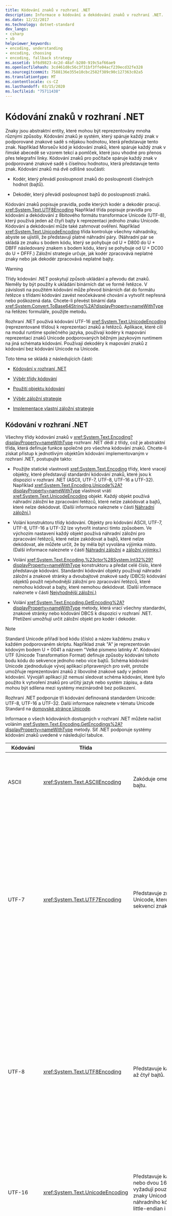 ```yaml
---
title: Kódování znaků v rozhraní .NET
description: Informace o kódování a dekódování znaků v rozhraní .NET.
ms.date: 12/22/2017
ms.technology: dotnet-standard
dev_langs:
- csharp
- vb
helpviewer_keywords:
- encoding, understanding
- encoding, choosing
- encoding, fallback strategy
ms.assetid: bf6d9823-4c2d-48af-b280-919c5af66ae9
ms.openlocfilehash: 3cd461d8c56c3f31bf3ffe04acf239ecd32fe328
ms.sourcegitcommit: 7588136e355e10cbc2582f389c90c127363c02a5
ms.translationtype: MT
ms.contentlocale: cs-CZ
ms.lasthandoff: 03/15/2020
ms.locfileid: "75711438"
---
```

# <a name="character-encoding-in-net"></a>Kódování znaků v rozhraní .NET

Znaky jsou abstraktní entity, které mohou být reprezentovány mnoha různými způsoby. Kódování znaků je systém, který spáruje každý znak v podporované znakové sadě s nějakou hodnotou, která představuje tento znak. Například Morseův kód je kódování znaků, které spáruje každý znak v římské abecedě se vzorem tekcí a pomlček, které jsou vhodné pro přenos přes telegrafní linky. Kódování znaků pro počítače spáruje každý znak v podporované znakové sadě s číselnou hodnotou, která představuje tento znak. Kódování znaků má dvě odlišné součásti:

- Kodér, který převádí posloupnost znaků do posloupnosti číselných hodnot (bajtů).

- Dekodér, který převádí posloupnost bajtů do posloupnosti znaků.

Kódování znaků popisuje pravidla, podle kterých kodér a dekodér pracují. <xref:System.Text.UTF8Encoding> Například třída popisuje pravidla pro kódování a dekódování z 8bitového formátu transformace Unicode (UTF-8), který používá jeden až čtyři bajty k reprezentaci jednoho znaku Unicode. Kódování a dekódování může také zahrnovat ověření. Například <xref:System.Text.UnicodeEncoding> třída kontroluje všechny náhradníky, abyste se ujistili, že představují platné náhradní páry. (Náhradní pár se skládá ze znaku s bodem kódu, který se pohybuje od U + D800 do U + DBFF následovaný znakem s bodem kódu, který se pohybuje od U + DC00 do U + DFFF.)  Záložní strategie určuje, jak kodér zpracovává neplatné znaky nebo jak dekodér zpracovává neplatné bajty.

> [!WARNING]
> Třídy kódování .NET poskytují způsob ukládání a převodu dat znaků. Neměly by být použity k ukládání binárních dat ve formě řetězce. V závislosti na použitém kódování může převod binárních dat do formátu řetězce s třídami kódování zavést neočekávané chování a vytvořit nepřesná nebo poškozená data. Chcete-li převést binární data <xref:System.Convert.ToBase64String%2A?displayProperty=nameWithType> na řetězec formuláře, použijte metodu.

Rozhraní .NET používá kódování UTF-16 <xref:System.Text.UnicodeEncoding> (reprezentované třídou) k reprezentaci znaků a řetězců. Aplikace, které cílí na modul runtime společného jazyka, používají kodéry k mapování reprezentací znaků Unicode podporovaných běžným jazykovým runtimem na jiná schémata kódování. Používají dekodéry k mapování znaků z kódování bez kódování Unicode na Unicode.

Toto téma se skládá z následujících částí:

- [Kódování v rozhraní .NET](../../../docs/standard/base-types/character-encoding.md#Encodings)

- [Výběr třídy kódování](../../../docs/standard/base-types/character-encoding.md#Selecting)

- [Použití objektu kódování](../../../docs/standard/base-types/character-encoding.md#Using)

- [Výběr záložní strategie](../../../docs/standard/base-types/character-encoding.md#FallbackStrategy)

- [Implementace vlastní záložní strategie](../../../docs/standard/base-types/character-encoding.md#Custom)

<a name="Encodings"></a>

## <a name="encodings-in-net"></a>Kódování v rozhraní .NET

Všechny třídy kódování znaků v <xref:System.Text.Encoding?displayProperty=nameWithType> rozhraní .NET dědí z třídy, což je abstraktní třída, která definuje funkce společné pro všechna kódování znaků. Chcete-li získat přístup k jednotlivým objektům kódování implementovaným v rozhraní .NET, postupujte takto:

- Použijte statické vlastnosti <xref:System.Text.Encoding> třídy, které vracejí objekty, které představují standardní kódování znaků, které jsou k dispozici v rozhraní .NET (ASCII, UTF-7, UTF-8, UTF-16 a UTF-32). Například <xref:System.Text.Encoding.Unicode%2A?displayProperty=nameWithType> vlastnost vrátí <xref:System.Text.UnicodeEncoding> objekt. Každý objekt používá náhradní záložní ke zpracování řetězců, které nelze zakódovat a bajtů, které nelze dekódovat. (Další informace naleznete v části [Náhradní záložní.)](../../../docs/standard/base-types/character-encoding.md#Replacement)

- Volání konstruktoru třídy kódování. Objekty pro kódování ASCII, UTF-7, UTF-8, UTF-16 a UTF-32 lze vytvořit instanci tímto způsobem. Ve výchozím nastavení každý objekt používá náhradní záložní pro zpracování řetězců, které nelze zakódovat a bajtů, které nelze dekódovat, ale můžete určit, že by měla být vyvolána výjimka místo. (Další informace naleznete v části [Náhradní záložní](../../../docs/standard/base-types/character-encoding.md#Replacement) a [záložní výjimky.)](../../../docs/standard/base-types/character-encoding.md#Exception)

- Volání <xref:System.Text.Encoding.%23ctor%28System.Int32%29?displayProperty=nameWithType> konstruktoru a předat celé číslo, které představuje kódování. Standardní kódování objekty používají náhradní záložní a znakové stránky a dvoubajtové znakové sady (DBCS) kódování objektů použít nejvhodnější záložní pro zpracování řetězců, které nemohou kódovat a bajty, které nemohou dekódovat. (Další informace naleznete v části [Nejvhodnější záložní.)](../../../docs/standard/base-types/character-encoding.md#BestFit)

- Volání <xref:System.Text.Encoding.GetEncoding%2A?displayProperty=nameWithType> metody, která vrací všechny standardní, znakové stránky nebo kódování DBCS k dispozici v rozhraní .NET. Přetížení umožňují určit záložní objekt pro kodér i dekodér.

> [!NOTE]
> Standard Unicode přiřadí bod kódu (číslo) a název každému znaku v každém podporovaném skriptu. Například znak "A" je reprezentován kódovým bodem U + 0041 a názvem "Velké písmeno latinky A". Kódování UTF (Unicode Transformation Format) definuje způsoby kódování tohoto bodu kódu do sekvence jednoho nebo více bajtů. Schéma kódování Unicode zjednodušuje vývoj aplikací připravených pro svět, protože umožňuje reprezentování znaků z libovolné znakové sady v jednom kódování. Vývojáři aplikací již nemusí sledovat schéma kódování, které bylo použito k vytvoření znaků pro určitý jazyk nebo systém zápisu, a data mohou být sdílena mezi systémy mezinárodně bez poškození.
>
> Rozhraní .NET podporuje tři kódování definovaná standardem Unicode: UTF-8, UTF-16 a UTF-32. Další informace naleznete v tématu Unicode Standard na [domovské stránce Unicode](https://www.unicode.org/).

Informace o všech kódováních dostupných v rozhraní .NET můžete načíst voláním <xref:System.Text.Encoding.GetEncodings%2A?displayProperty=nameWithType> metody. Síť .NET podporuje systémy kódování znaků uvedené v následující tabulce.

|Kódování|Třída|Popis|Výhody/nevýhody|
|--------------|-----------|-----------------|-------------------------------|
|ASCII|<xref:System.Text.ASCIIEncoding>|Zakóduje omezený rozsah znaků pomocí dolních sedmi bitů bajtu.|Vzhledem k tomu, že toto kódování podporuje pouze hodnoty znaků od U + 0000 až U + 007F, ve většině případů je nedostatečná pro internacionalizované aplikace.|
|UTF-7|<xref:System.Text.UTF7Encoding>|Představuje znaky jako sekvence 7bitových znaků ASCII. Znaky Unicode, které nejsou součástí ASCII, jsou reprezentovány řídicí sekvencí znaků ASCII.|UTF-7 podporuje protokoly, jako jsou protokoly e-mailu a diskusních skupin. UTF-7 však není příliš bezpečný nebo robustní. V některých případech může změna jednoho bitu radikálně změnit interpretaci celého řetězce UTF-7. V ostatních případech mohou různé řetězce UTF-7 kódovat stejný text. Pro sekvence, které obsahují znaky bez ASCII, UTF-7 vyžaduje více místa než UTF-8 a kódování/dekódování je pomalejší. V důsledku toho byste měli použít UTF-8 namísto UTF-7, pokud je to možné.|
|UTF-8|<xref:System.Text.UTF8Encoding>|Představuje každý bod kódu Unicode jako posloupnost jednoho až čtyř bajtů.|UTF-8 podporuje velikosti 8bitových dat a dobře spolupracuje s mnoha stávajícími operačními systémy. Pro rozsah znaků ASCII je UTF-8 shodný s kódováním ASCII a umožňuje širší sadu znaků. Pro skripty CJK čínština a japonština (CJK) však může UTF-8 vyžadovat tři bajty pro každý znak a může potenciálně způsobit větší velikosti dat než UTF-16. Všimněte si, že někdy množství dat ASCII, jako jsou značky HTML, odůvodňuje zvětšenou velikost rozsahu CJK.|
|UTF-16|<xref:System.Text.UnicodeEncoding>|Představuje každý bod kódu Unicode jako posloupnost jednoho nebo dvou 16bitových čísel. Nejběžnější znaky Unicode vyžadují pouze jeden bod kódu UTF-16, ačkoli doplňkové znaky Unicode (U + 10000 a vyšší) vyžadují dva body náhradního kódu UTF-16. Jsou podporovány objednávky bajtů little-endian i big-endian.|Kódování UTF-16 používá běžný jazyk runtime <xref:System.Char> k <xref:System.String> reprezentaci a hodnotám a používá `WCHAR` se operačním systémem Windows k reprezentaci hodnot.|
|UTF-32|<xref:System.Text.UTF32Encoding>|Představuje každý bod kódu Unicode jako 32bitové celé číslo. Jsou podporovány objednávky bajtů little-endian i big-endian.|Kódování UTF-32 se používá, když se aplikace chtějí vyhnout chování náhradního bodu kódu kódování UTF-16 v operačních systémech, pro které je kódovaný prostor příliš důležitý. Jednotlivé glyfy vykreslené na displeji mohou být stále kódovány více než jedním znakem UTF-32.|
|Kódování ANSI/ISO||Poskytuje podporu pro různé znakové stránky. V operačních systémech Windows se znakové stránky používají k podpoře určitého jazyka nebo skupiny jazyků. Tabulka se seznamem znakových stránek podporovaných <xref:System.Text.Encoding> rozhraním .NET naleznete v části Třída. Objekt kódování pro určitou znakovou stránku <xref:System.Text.Encoding.GetEncoding%28System.Int32%29?displayProperty=nameWithType> můžete načíst voláním metody.|Znaková stránka obsahuje 256 bodů kódu a je založen na nule. Ve většině znakových stránek představují body kódu 0 až 127 znakovou sadu ASCII a body kódu 128 až 255 se mezi znakovými stránkami výrazně liší. Například znaková stránka 1252 obsahuje znaky pro systémy psaní latinky, včetně angličtiny, němčiny a francouzštiny. Posledních 128 bodů kódu v znakové stránce 1252 obsahují znaky zvýraznění. Znaková stránka 1253 obsahuje kódy znaků, které jsou požadovány v řeckém systému zápisu. Posledních 128 bodů kódu v znakové stránce 1253 obsahuje řecké znaky. V důsledku toho aplikace, která spoléhá na znakové stránky ANSI nelze uložit řečtina a němčina ve stejném textovém proudu, pokud obsahuje identifikátor, který označuje odkazované znakové stránky.|
|Dvoubajtové znakové sady (DBCS)||Podporuje jazyky, jako je čínština, japonština a korejština, které obsahují více než 256 znaků. V DBCS dvojice bodů kódu (dvojitý bajt) představuje každý znak. Vlastnost <xref:System.Text.Encoding.IsSingleByte%2A?displayProperty=nameWithType> vrátí `false` kódování DBCS. Kódovací objekt pro konkrétní soubor DBCS můžete <xref:System.Text.Encoding.GetEncoding%28System.Int32%29?displayProperty=nameWithType> načíst voláním metody.|V DBCS dvojice bodů kódu (dvojitý bajt) představuje každý znak. Když aplikace zpracovává data DBCS, první bajt znaku DBCS (úvodní bajt) je zpracován v kombinaci s bajtem trail, který bezprostředně následuje. Vzhledem k tomu, že jeden pár dvoubajtových bodů kódu může představovat různé znaky v závislosti na znakové stránce, toto schéma stále neumožňuje kombinaci dvou jazyků, například japonštiny a čínštiny, ve stejném datovém proudu.|

Tato kódování umožňují pracovat se znaky Unicode i s kódováními, která se nejčastěji používají ve starších aplikacích. Kromě toho můžete vytvořit vlastní kódování definováním třídy, <xref:System.Text.Encoding> která je odvozena od a přepsání majedly jeho členů.

### <a name="platform-notes-net-core"></a>Poznámky k platformě: .NET Core

Ve výchozím nastavení rozhraní .NET Core nezpřístupní žádné kódování znakové stránky než znaková stránka 28591 a kódování Unicode, například UTF-8 a UTF-16. Můžete však přidat kódování znakové stránky nalezené ve standardních aplikacích pro Windows, které cílí na rozhraní .NET do vaší aplikace. Úplné informace naleznete <xref:System.Text.CodePagesEncodingProvider> v tématu.

<a name="Selecting"></a>

## <a name="selecting-an-encoding-class"></a>Výběr třídy kódování

Pokud máte možnost zvolit kódování, které má být použito vaší aplikací, měli byste použít <xref:System.Text.UTF8Encoding> <xref:System.Text.UnicodeEncoding>kódování Unicode, nejlépe buď nebo . (.NET také podporuje třetí kódování <xref:System.Text.UTF32Encoding>Unicode, .)

Pokud plánujete použít kódování ASCII<xref:System.Text.ASCIIEncoding>( <xref:System.Text.UTF8Encoding> ), zvolte místo toho. Dvě kódování jsou shodná pro znakovou sadu <xref:System.Text.UTF8Encoding> ASCII, ale má následující výhody:

- Může představovat každý znak Unicode, zatímco <xref:System.Text.ASCIIEncoding> podporuje pouze hodnoty znaků Unicode mezi U + 0000 a U + 007F.

- Poskytuje detekci chyb a lepší zabezpečení.

- Byla vyladěna tak, aby byla co nejrychlejší a měla by být rychlejší než jakékoli jiné kódování. I pro obsah, který je zcela ASCII, operace prováděné s <xref:System.Text.UTF8Encoding> jsou rychlejší než operace prováděné s <xref:System.Text.ASCIIEncoding>.

Měli byste <xref:System.Text.ASCIIEncoding> zvážit použití pouze pro starší aplikace. Nicméně, i pro <xref:System.Text.UTF8Encoding> starší aplikace, může být lepší volbou z následujících důvodů (za předpokladu, že výchozí nastavení):

- Pokud vaše aplikace obsahuje obsah, který není striktně ASCII a kóduje ji <xref:System.Text.ASCIIEncoding>, každý znak bez ASCII kóduje jako otazník (?). Pokud aplikace pak dekóduje tato data, informace se ztratí.

- Pokud vaše aplikace obsahuje obsah, který není výhradně <xref:System.Text.UTF8Encoding>ASCII a kóduje s , výsledek se zdá nesrozumitelné, pokud interpretován jako ASCII. Pokud však aplikace používá dekodér UTF-8 k dekódování těchto dat, data úspěšně provede odezvu.

Ve webové aplikaci by znaky odeslané klientovi v reakci na webový požadavek měly odrážet kódování použité v klientovi. Ve většině případů byste <xref:System.Web.HttpResponse.ContentEncoding%2A?displayProperty=nameWithType> měli nastavit vlastnost na <xref:System.Web.HttpRequest.ContentEncoding%2A?displayProperty=nameWithType> hodnotu vrácenou vlastností, aby se zobrazil text v kódování, které uživatel očekává.

<a name="Using"></a>

## <a name="using-an-encoding-object"></a>Použití objektu kódování

Kodér převede řetězec znaků (nejčastěji znaky Unicode) na jeho číselný (bajtový) ekvivalent. Můžete například použít kodér ASCII k převodu znaků Unicode na ASCII, aby mohly být zobrazeny v konzole. Chcete-li provést převod, <xref:System.Text.Encoding.GetBytes%2A?displayProperty=nameWithType> volání metody. Pokud chcete zjistit, kolik bajtů je potřeba uložit kódované znaky před provedením kódování, můžete volat metodu. <xref:System.Text.Encoding.GetByteCount%2A>

Následující příklad používá jednobajtové pole ke kódování řetězců ve dvou samostatných operacích. Udržuje index, který označuje počáteční pozici v bajtovém poli pro další sadu bajtů kódovaných ascii. Volá metodu <xref:System.Text.ASCIIEncoding.GetByteCount%28System.String%29?displayProperty=nameWithType> k zajištění, že bajtové pole je dostatečně velký, aby se přizpůsobil kódovanému řetězci. Potom volá <xref:System.Text.ASCIIEncoding.GetBytes%28System.String%2CSystem.Int32%2CSystem.Int32%2CSystem.Byte%5B%5D%2CSystem.Int32%29?displayProperty=nameWithType> metodu pro kódování znaků v řetězci.

[!code-csharp[Conceptual.Encoding#8](../../../samples/snippets/csharp/VS_Snippets_CLR/conceptual.encoding/cs/getbytes1.cs#8)]
[!code-vb[Conceptual.Encoding#8](../../../samples/snippets/visualbasic/VS_Snippets_CLR/conceptual.encoding/vb/getbytes1.vb#8)]

Dekodér převede bajtové pole, které odráží určité kódování znaků, na sadu znaků, buď v poli znaků, nebo v řetězci. Chcete-li dekódovat bajtové pole do <xref:System.Text.Encoding.GetChars%2A?displayProperty=nameWithType> pole znaků, zavolejte metodu. Chcete-li dekódovat bajtové pole <xref:System.Text.Encoding.GetString%2A> do řetězce, zavolejte metodu. Pokud chcete zjistit, kolik znaků je potřeba k uložení dekódovaných bajtů před provedením dekódování, můžete volat metodu. <xref:System.Text.Encoding.GetCharCount%2A>

Následující příklad kóduje tři řetězce a pak je dekóduje do jednoho pole znaků. Udržuje index, který označuje počáteční pozici v poli znaků pro další sadu dekódovaných znaků. Volá metodu, <xref:System.Text.ASCIIEncoding.GetCharCount%2A> která zajišťuje, že pole znaků je dostatečně velké, aby vyhovovalo všem dekódovaním znakům. Potom volá <xref:System.Text.ASCIIEncoding.GetChars%28System.Byte%5B%5D%2CSystem.Int32%2CSystem.Int32%2CSystem.Char%5B%5D%2CSystem.Int32%29?displayProperty=nameWithType> metodu dekódování bajtového pole.

[!code-csharp[Conceptual.Encoding#9](../../../samples/snippets/csharp/VS_Snippets_CLR/conceptual.encoding/cs/getchars1.cs#9)]
[!code-vb[Conceptual.Encoding#9](../../../samples/snippets/visualbasic/VS_Snippets_CLR/conceptual.encoding/vb/getchars1.vb#9)]

Metody kódování a dekódování třídy odvozené z <xref:System.Text.Encoding> třídy jsou navrženy tak, aby fungovaly na kompletní sadě dat; to znamená, že všechna data, která mají být kódována nebo dekódována, jsou dodávána v volání jedné metody. V některých případech jsou však data k dispozici v datovém proudu a data, která mají být kódována nebo dekódována, mohou být k dispozici pouze ze samostatných operací čtení. To vyžaduje, aby si operace kódování nebo dekódování pamatovala jakýkoli uložený stav z předchozího vyvolání. Metody tříd odvozené <xref:System.Text.Encoder> <xref:System.Text.Decoder> z a jsou schopny zpracovat kódování a dekódování operace, které pokrývají více volání metody.

Objekt <xref:System.Text.Encoder> pro konkrétní kódování je k dispozici z <xref:System.Text.Encoding.GetEncoder%2A?displayProperty=nameWithType> této vlastnosti kódování. Objekt <xref:System.Text.Decoder> pro konkrétní kódování je k dispozici z <xref:System.Text.Encoding.GetDecoder%2A?displayProperty=nameWithType> této vlastnosti kódování. Pro dekódování operace, všimněte <xref:System.Text.Decoder> si, <xref:System.Text.Decoder.GetChars%2A?displayProperty=nameWithType> že třídy odvozené z zahrnují <xref:System.Text.Encoding.GetString%2A?displayProperty=nameWithType>metodu, ale nemají metodu, která odpovídá .

Následující příklad ilustruje rozdíl mezi <xref:System.Text.Encoding.GetChars%2A?displayProperty=nameWithType> použitím <xref:System.Text.Decoder.GetChars%2A?displayProperty=nameWithType> metody a pro dekódování bajtového pole Unicode. Příklad zakóduje řetězec, který obsahuje některé znaky Unicode do souboru, a potom použije dvě metody dekódování k dekódování najednou. Vzhledem k tomu, že náhradní pár se vyskytuje v desátém a jedenáctém bajtu, je dekódován v samostatných voláních metod. Jak ukazuje výstup, <xref:System.Text.Encoding.GetChars%2A?displayProperty=nameWithType> metoda není schopna správně dekódovat bajty a místo toho je nahradí U + FFFD (NÁHRADNÍ ZNAK). Na druhou stranu <xref:System.Text.Decoder.GetChars%2A?displayProperty=nameWithType> metoda je schopna úspěšně dekódovat bajtové pole získat původní řetězec.

[!code-csharp[Conceptual.Encoding#10](../../../samples/snippets/csharp/VS_Snippets_CLR/conceptual.encoding/cs/stream1.cs#10)]
[!code-vb[Conceptual.Encoding#10](../../../samples/snippets/visualbasic/VS_Snippets_CLR/conceptual.encoding/vb/stream1.vb#10)]

<a name="FallbackStrategy"></a>

## <a name="choosing-a-fallback-strategy"></a>Výběr záložní strategie

Když se metoda pokusí zakódovat nebo dekódovat znak, ale neexistuje žádné mapování, musí implementovat záložní strategii, která určuje, jak by mělo být zpracováno mapování, které selhalo. Existují tři typy záložních strategií:

- Nejvhodnější záložní

- Náhradní záložní

- Záložní výjimka

> [!IMPORTANT]
> K nejčastějším problémům při operacích kódování dochází, když znak Unicode nelze namapovat na kódování určité znakové stránky. K nejčastějším problémům při dekódování dochází v případě, že neplatné bajtové sekvence nelze přeložit do platných znaků Unicode. Z těchto důvodů byste měli vědět, kterou záložní strategii konkrétní kódovací objekt používá. Kdykoli je to možné, měli byste určit záložní strategii používanou objektem kódování při vytváření instancí objektu.

<a name="BestFit"></a>

### <a name="best-fit-fallback"></a>Nejvhodnější záložní

Pokud znak nemá přesnou shodu v cílovém kódování, kodér se může pokusit mapovat na podobný znak. (Nejvhodnější záložní je většinou kódování spíše než problém dekódování. Existuje velmi málo znakové stránky, které obsahují znaky, které nelze úspěšně mapovat na Unicode.) Nejvhodnější záložní je výchozí pro kódovou stránku a dvoubajtové kódování znakové <xref:System.Text.Encoding.GetEncoding%28System.Int32%29?displayProperty=nameWithType> <xref:System.Text.Encoding.GetEncoding%28System.String%29?displayProperty=nameWithType> sady, které jsou načteny a přetížení.

> [!NOTE]
> Teoreticky podporují třídy kódování Unicode v<xref:System.Text.UTF8Encoding>rozhraní <xref:System.Text.UnicodeEncoding>.NET ( , , a <xref:System.Text.UTF32Encoding>) každý znak v každé znakové sadě, takže je lze použít k odstranění problémů s návrhem záložního nastavení.

Strategie přizpůsobení se u různých znakových stránek liší. Například u některých znakových stránek se znaky latinky s plnou šířkou mapují na běžnější znaky latinky s poloviční šířkou. Pro jiné znakové stránky toto mapování není provedeno. Dokonce i v rámci agresivní strategie best-fit, není představitelné vhodné pro některé znaky v některých kódování. Například čínský ideograf nemá žádné přiměřené mapování na znakovou stránku 1252. V tomto případě se použije náhradní řetězec. Ve výchozím nastavení je tento řetězec pouze jeden otazník (U + 003F).

> [!NOTE]
> Strategie přizpůsobení nejsou podrobně popsány. Několik znakových stránek je však dokumentováno na webu [konsorcia Unicode Consortium.](https://www.unicode.org/Public/MAPPINGS/VENDORS/MICSFT/WindowsBestFit/) Zkontrolujte soubor **readme.txt** v této složce, kde naleznete popis interpretace mapových souborů.

Následující příklad používá znakovou stránku 1252 (kódová stránka systému Windows pro jazyky západní Evropy) pro ilustraci nejvhodnějšímapování a jeho nevýhody. Metoda <xref:System.Text.Encoding.GetEncoding%28System.Int32%29?displayProperty=nameWithType> se používá k načtení objektu kódování pro znakovou stránku 1252. Ve výchozím nastavení používá nejvhodnější mapování znaků Unicode, které nepodporuje. Příklad vytvoří instance řetězce, který obsahuje tři znaky bez ASCII - v kroužku latinka velké písmeno S (U + 24C8), SUPERSCRIPT PĚT (U + 2075) a INFINITY (U + 221E) - oddělené mezery. Jak ukazuje výstup z příkladu, když je řetězec kódován, tři původní nemezerové znaky jsou nahrazeny otazníkem (U + 003F), číslicí pět (U + 0035) a číslicí osm (U + 0038). ČÍSLICE OSM je obzvláště špatná náhrada za nepodporovaný znak INFINITY a otazník označuje, že pro původní znak nebylo k dispozici žádné mapování.

[!code-csharp[Conceptual.Encoding#1](../../../samples/snippets/csharp/VS_Snippets_CLR/conceptual.encoding/cs/bestfit1.cs#1)]
[!code-vb[Conceptual.Encoding#1](../../../samples/snippets/visualbasic/VS_Snippets_CLR/conceptual.encoding/vb/bestfit1.vb#1)]

Nejvhodnější mapování je výchozí chování <xref:System.Text.Encoding> pro objekt, který kóduje data Unicode do dat znakové stránky a existují starší aplikace, které spoléhají na toto chování. Většina nových aplikací by se však měla z bezpečnostních důvodů vyhnout nejvhodnějšímu chování. Aplikace by například neměly umístit název domény prostřednictvím kódování vhodného přizpůsobení.

> [!NOTE]
> Můžete také implementovat vlastní nejvhodnější záložní mapování pro kódování. Další informace naleznete [v části Implementace vlastní záložní strategie.](../../../docs/standard/base-types/character-encoding.md#Custom)

Pokud nejvhodnější záložní je výchozí pro kódování objektu, můžete zvolit jinou záložní <xref:System.Text.Encoding> strategii při <xref:System.Text.Encoding.GetEncoding%28System.Int32%2CSystem.Text.EncoderFallback%2CSystem.Text.DecoderFallback%29?displayProperty=nameWithType> <xref:System.Text.Encoding.GetEncoding%28System.String%2CSystem.Text.EncoderFallback%2CSystem.Text.DecoderFallback%29?displayProperty=nameWithType> načtení objektu voláním nebo přetížení. Následující část obsahuje příklad, který nahradí každý znak, který nelze mapovat na znakovou stránku 1252 hvězdičkou (*).

[!code-csharp[Conceptual.Encoding#3](../../../samples/snippets/csharp/VS_Snippets_CLR/conceptual.encoding/cs/bestfit1a.cs#3)]
[!code-vb[Conceptual.Encoding#3](../../../samples/snippets/visualbasic/VS_Snippets_CLR/conceptual.encoding/vb/bestfit1a.vb#3)]

<a name="Replacement"></a>

### <a name="replacement-fallback"></a>Náhradní záložní

Pokud znak nemá přesnou shodu v cílovém schématu, ale neexistuje žádný vhodný znak, který lze mapovat, aplikace může určit náhradní znak nebo řetězec. Toto je výchozí chování dekodérunicode, který nahradí všechny dvoubajtové sekvence, které nelze dekódovat REPLACEMENT_CHARACTER (U + FFFD). Je to také výchozí <xref:System.Text.ASCIIEncoding> chování třídy, která nahrazuje každý znak, který nelze zakódovat nebo dekódovat otazníkem. Následující příklad ilustruje nahrazení znaku pro řetězec Unicode z předchozího příkladu. Jak ukazuje výstup, každý znak, který nelze dekódovat na hodnotu bajtu ASCII, je nahrazen hodnotou 0x3F, což je kód ASCII pro otazník.

[!code-csharp[Conceptual.Encoding#2](../../../samples/snippets/csharp/VS_Snippets_CLR/conceptual.encoding/cs/replacementascii.cs#2)]
[!code-vb[Conceptual.Encoding#2](../../../samples/snippets/visualbasic/VS_Snippets_CLR/conceptual.encoding/vb/replacementascii.vb#2)]

.NET obsahuje <xref:System.Text.EncoderReplacementFallback> <xref:System.Text.DecoderReplacementFallback> třídy a, které nahrazují náhradní řetězec, pokud znak není přesně mapován v operaci kódování nebo dekódování. Ve výchozím nastavení je tento náhradní řetězec otazníkem, ale můžete volat přetížení konstruktoru třídy a zvolit jiný řetězec. Náhradní řetězec je obvykle jeden znak, i když to není požadavek. Následující příklad změní chování kódové stránky 1252 kodéru vytvořením instance objektu, <xref:System.Text.EncoderReplacementFallback> který používá hvězdičku (*) jako náhradní řetězec.

[!code-csharp[Conceptual.Encoding#3](../../../samples/snippets/csharp/VS_Snippets_CLR/conceptual.encoding/cs/bestfit1a.cs#3)]
[!code-vb[Conceptual.Encoding#3](../../../samples/snippets/visualbasic/VS_Snippets_CLR/conceptual.encoding/vb/bestfit1a.vb#3)]

> [!NOTE]
> Můžete také implementovat náhradní třídu pro kódování. Další informace naleznete [v části Implementace vlastní záložní strategie.](../../../docs/standard/base-types/character-encoding.md#Custom)

Kromě otazníku (U + 003F) se znak Nahrazení unicode (U + FFFD) běžně používá jako náhradní řetězec, zejména při dekódování bajtových sekvencí, které nelze úspěšně přeložit do znaků Unicode. Můžete však zvolit libovolný náhradní řetězec a může obsahovat více znaků.

<a name="Exception"></a>

### <a name="exception-fallback"></a>Záložní výjimka

Místo toho, aby nejvhodnější záložní nebo náhradní řetězec, kodér <xref:System.Text.EncoderFallbackException> může vyvolat, pokud není schopen kódovat sadu znaků a <xref:System.Text.DecoderFallbackException> dekodér může vyvolat, pokud není schopen dekódovat bajt pole. Chcete-li vyvolat výjimku v kódování a <xref:System.Text.EncoderExceptionFallback> dekódování <xref:System.Text.DecoderExceptionFallback> operace, zadejte objekt <xref:System.Text.Encoding.GetEncoding%28System.String%2CSystem.Text.EncoderFallback%2CSystem.Text.DecoderFallback%29?displayProperty=nameWithType> a objekt, respektive metody. Následující příklad ilustruje výjimku záložní <xref:System.Text.ASCIIEncoding> s třídou.

[!code-csharp[Conceptual.Encoding#4](../../../samples/snippets/csharp/VS_Snippets_CLR/conceptual.encoding/cs/exceptionascii.cs#4)]
[!code-vb[Conceptual.Encoding#4](../../../samples/snippets/visualbasic/VS_Snippets_CLR/conceptual.encoding/vb/exceptionascii.vb#4)]

> [!NOTE]
> Můžete také implementovat vlastní obslužnou rutinu výjimky pro operaci kódování. Další informace naleznete [v části Implementace vlastní záložní strategie.](../../../docs/standard/base-types/character-encoding.md#Custom)

<xref:System.Text.EncoderFallbackException> Objekty <xref:System.Text.DecoderFallbackException> a poskytují následující informace o podmínce, která způsobila výjimku:

- Objekt <xref:System.Text.EncoderFallbackException> obsahuje <xref:System.Text.EncoderFallbackException.IsUnknownSurrogate%2A> metodu, která označuje, zda znak nebo znaky, které nelze kódovat představují neznámý `true`náhradní pár (v takovém případě metoda `false`vrátí ) nebo neznámý jeden znak (v takovém případě metoda vrátí ). Znaky v náhradní pár jsou <xref:System.Text.EncoderFallbackException.CharUnknownHigh%2A?displayProperty=nameWithType> k <xref:System.Text.EncoderFallbackException.CharUnknownLow%2A?displayProperty=nameWithType> dispozici z vlastnosti a. Neznámý jeden znak je <xref:System.Text.EncoderFallbackException.CharUnknown%2A?displayProperty=nameWithType> k dispozici z vlastnosti. Vlastnost <xref:System.Text.EncoderFallbackException.Index%2A?displayProperty=nameWithType> označuje pozici v řetězci, ve kterém byl nalezen první znak, který nelze zakódovat.

- Objekt <xref:System.Text.DecoderFallbackException> obsahuje <xref:System.Text.DecoderFallbackException.BytesUnknown%2A> vlastnost, která vrací pole bajtů, které nelze dekódovat. Vlastnost <xref:System.Text.DecoderFallbackException.Index%2A?displayProperty=nameWithType> označuje počáteční pozici neznámých bajtů.

<xref:System.Text.EncoderFallbackException> Přestože <xref:System.Text.DecoderFallbackException> a objekty poskytují odpovídající diagnostické informace o výjimce, neposkytují přístup k kódování nebo dekódování vyrovnávací paměti. Proto neumožňují neplatná data, která mají být nahrazena nebo opraveny v rámci metody kódování nebo dekódování.

<a name="Custom"></a>

## <a name="implementing-a-custom-fallback-strategy"></a>Implementace vlastní záložní strategie

Kromě nejvhodnějšímapování, které je implementováno interně pomocí znakové stránky, .NET obsahuje následující třídy pro implementaci záložní strategie:

- Použijte <xref:System.Text.EncoderReplacementFallback> <xref:System.Text.EncoderReplacementFallbackBuffer> a nahraďte znaky v operacích kódování.

- Použijte <xref:System.Text.DecoderReplacementFallback> <xref:System.Text.DecoderReplacementFallbackBuffer> a nahraďte znaky v dekódovacích operacích.

- Použijte <xref:System.Text.EncoderExceptionFallback> <xref:System.Text.EncoderExceptionFallbackBuffer> a hodit <xref:System.Text.EncoderFallbackException> když znak nelze zakódovat.

- Použijte <xref:System.Text.DecoderExceptionFallback> <xref:System.Text.DecoderExceptionFallbackBuffer> a hodit <xref:System.Text.DecoderFallbackException> když znak nelze dekódovat.

Kromě toho můžete implementovat vlastní řešení, které používá nejvhodnější záložní, náhradní záložní nebo výjimku záložní, pomocí následujících kroků:

1. Odvodit <xref:System.Text.EncoderFallback> třídu z pro <xref:System.Text.DecoderFallback> kódování operací a z pro dekódování operací.

2. Odvodit <xref:System.Text.EncoderFallbackBuffer> třídu z pro <xref:System.Text.DecoderFallbackBuffer> kódování operací a z pro dekódování operací.

3. Pro výjimku záložní, pokud <xref:System.Text.EncoderFallbackException> <xref:System.Text.DecoderFallbackException> předdefinované a třídy neodpovídají vašim potřebám, <xref:System.Exception> <xref:System.ArgumentException>odvodit třídu z objektu výjimky, jako je například nebo .

### <a name="deriving-from-encoderfallback-or-decoderfallback"></a>Odvození z EncoderFallback nebo DecoderFallback

Chcete-li implementovat vlastní záložní řešení, musíte vytvořit <xref:System.Text.EncoderFallback> třídu, která <xref:System.Text.DecoderFallback> dědí z pro operace kódování a z dekódování operací. Instance těchto tříd jsou předány metodě <xref:System.Text.Encoding.GetEncoding%28System.String%2CSystem.Text.EncoderFallback%2CSystem.Text.DecoderFallback%29?displayProperty=nameWithType> a slouží jako prostředník mezi třídou kódování a záložní implementací.

Při vytváření vlastního záložního řešení pro kodér nebo dekodér je nutné implementovat následující členy:

- Vlastnost <xref:System.Text.EncoderFallback.MaxCharCount%2A?displayProperty=nameWithType> <xref:System.Text.DecoderFallback.MaxCharCount%2A?displayProperty=nameWithType> nebo, která vrátí maximální možný počet znaků, které se mohou vrátit k záložnímu znaku nejvhodnějšímu, náhradnímu nebo výjimce, a nahradit tak jeden znak. Pro vlastní výjimku záložní, jeho hodnota je nulová.

- Metoda <xref:System.Text.EncoderFallback.CreateFallbackBuffer%2A?displayProperty=nameWithType> <xref:System.Text.DecoderFallback.CreateFallbackBuffer%2A?displayProperty=nameWithType> nebo, která vrací <xref:System.Text.EncoderFallbackBuffer> <xref:System.Text.DecoderFallbackBuffer> vlastní nebo implementaci. Metoda je volána kodéru, když narazí na první znak, který není schopen úspěšně zakódovat, nebo dekodér, když narazí na první bajt, který není schopen úspěšně dekódovat.

### <a name="deriving-from-encoderfallbackbuffer-or-decoderfallbackbuffer"></a>Odvození z EncoderFallbackBuffer nebo DecoderFallbackBuffer

Chcete-li implementovat vlastní záložní řešení, musíte také <xref:System.Text.EncoderFallbackBuffer> vytvořit třídu, která <xref:System.Text.DecoderFallbackBuffer> dědí z pro operace kódování a z dekódování operací. Instance těchto tříd jsou vráceny <xref:System.Text.EncoderFallback.CreateFallbackBuffer%2A> metodou <xref:System.Text.EncoderFallback> <xref:System.Text.DecoderFallback> a třídy. Metoda <xref:System.Text.EncoderFallback.CreateFallbackBuffer%2A?displayProperty=nameWithType> je volána kodérem, když narazí na první znak, který není <xref:System.Text.DecoderFallback.CreateFallbackBuffer%2A?displayProperty=nameWithType> schopen kódovat, a metoda je volána dekodérum, když narazí na jeden nebo více bajtů, které není schopen dekódovat. A <xref:System.Text.EncoderFallbackBuffer> <xref:System.Text.DecoderFallbackBuffer> třídy poskytují záložní implementace. Každá instance představuje vyrovnávací paměť, která obsahuje záložní znaky, které nahradí znak, který nelze zakódovat, nebo sekvenci bajtů, kterou nelze dekódovat.

Při vytváření vlastního záložního řešení pro kodér nebo dekodér je nutné implementovat následující členy:

- Metoda <xref:System.Text.EncoderFallbackBuffer.Fallback%2A?displayProperty=nameWithType> <xref:System.Text.DecoderFallbackBuffer.Fallback%2A?displayProperty=nameWithType> nebo. <xref:System.Text.EncoderFallbackBuffer.Fallback%2A?displayProperty=nameWithType>je volána kodérem poskytnout záložní vyrovnávací paměti s informacemi o znaku, který nelze zakódovat. Vzhledem k tomu, že znak, který má být kódován, může být náhradní pár, je tato metoda přetížena. Jeden přetížení je předán znak, který má být kódován a jeho index v řetězci. Druhé přetížení je předán vysoké a nízké náhradní spolu s jeho index v řetězci. Metoda <xref:System.Text.DecoderFallbackBuffer.Fallback%2A?displayProperty=nameWithType> je volána dekodérem poskytnout záložní vyrovnávací paměti s informacemi o bajtů, které nelze dekódovat. Tato metoda je předána pole bajtů, které nelze dekódovat, spolu s indexem prvníbajt. Záložní metoda by `true` měla vrátit, pokud záložní vyrovnávací paměť může poskytnout nejvhodnější nebo náhradní znak nebo znaky; v opačném případě `false`by se měl vrátit . Pro záložní výjimku by měla záložní metoda vyvolat výjimku.

- Metoda <xref:System.Text.EncoderFallbackBuffer.GetNextChar%2A?displayProperty=nameWithType> <xref:System.Text.DecoderFallbackBuffer.GetNextChar%2A?displayProperty=nameWithType> nebo, která je opakovaně volána kodérem nebo dekodérem, aby získala další znak ze záložní vyrovnávací paměti. Po vrácení všech záložních znaků by metoda měla vrátit U +0000.

- Vlastnost <xref:System.Text.EncoderFallbackBuffer.Remaining%2A?displayProperty=nameWithType> <xref:System.Text.DecoderFallbackBuffer.Remaining%2A?displayProperty=nameWithType> or, která vrací počet znaků zbývajících do záložní vyrovnávací paměti.

- Metoda <xref:System.Text.EncoderFallbackBuffer.MovePrevious%2A?displayProperty=nameWithType> <xref:System.Text.DecoderFallbackBuffer.MovePrevious%2A?displayProperty=nameWithType> nebo, která přesune aktuální pozici v záložní vyrovnávací paměti na předchozí znak.

- Metoda <xref:System.Text.EncoderFallbackBuffer.Reset%2A?displayProperty=nameWithType> <xref:System.Text.DecoderFallbackBuffer.Reset%2A?displayProperty=nameWithType> nebo, která znovu inicializuje záložní vyrovnávací paměť.

Pokud je záložní implementace nejvhodnější záložní nebo náhradní záložní, třídy odvozené z <xref:System.Text.EncoderFallbackBuffer> a <xref:System.Text.DecoderFallbackBuffer> také udržovat dvě pole soukromé instance: přesný počet znaků ve vyrovnávací paměti; a index další znak ve vyrovnávací paměti vrátit.

### <a name="an-encoderfallback-example"></a>Příklad kodéruFallback

Dřívější příklad použitý náhradní záložní nahradit znaky Unicode, které neodpovídaly znaky ASCII s hvězdičkou (*). Následující příklad používá vlastní nejvhodnější záložní implementaci místo toho poskytnout lepší mapování znaků bez ASCII.

Následující kód definuje třídu `CustomMapper` s názvem, <xref:System.Text.EncoderFallback> která je odvozena od pro zpracování nejvhodnější mapování znaků bez ASCII. Jeho `CreateFallbackBuffer` metoda `CustomMapperFallbackBuffer` vrátí objekt, <xref:System.Text.EncoderFallbackBuffer> který poskytuje implementaci. Třída `CustomMapper` používá <xref:System.Collections.Generic.Dictionary%602> objekt k uložení mapování nepodporovaných znaků Unicode (hodnota klíče) a jejich odpovídajících 8bitových znaků (které jsou uloženy ve dvou po sobě jdoucích bajtů v 64bitovém celočíselném) znaku). Chcete-li toto mapování zpřístupnit záložní `CustomMapper` vyrovnávací paměti, instance `CustomMapperFallbackBuffer` je předána jako parametr konstruktoru třídy. Vzhledem k tomu, že nejdelší mapování je řetězec "INF" pro `MaxCharCount` znak Unicode U + 221E, vlastnost vrátí 3.

[!code-csharp[Conceptual.Encoding#5](../../../samples/snippets/csharp/VS_Snippets_CLR/conceptual.encoding/cs/custom1.cs#5)]
[!code-vb[Conceptual.Encoding#5](../../../samples/snippets/visualbasic/VS_Snippets_CLR/conceptual.encoding/vb/custom1.vb#5)]

Následující kód definuje `CustomMapperFallbackBuffer` třídu, která je <xref:System.Text.EncoderFallbackBuffer>odvozena od . Slovník, který obsahuje nejvhodnější mapování a který je `CustomMapper` definován v instanci je k dispozici z jeho konstruktoru třídy. Jeho `Fallback` metoda `true` vrátí, pokud některý z unicode znaků, které kodéru ASCII nelze kódovat jsou definovány ve slovníku mapování; v opačném `false`případě vrátí . Pro každý záložní proměnná `count` označuje počet znaků, které zbývá vrátit `index` a soukromé proměnné označuje pozici `charsToReturn`ve vyrovnávací paměti řetězce , další znak vrátit.

[!code-csharp[Conceptual.Encoding#6](../../../samples/snippets/csharp/VS_Snippets_CLR/conceptual.encoding/cs/custom1.cs#6)]
[!code-vb[Conceptual.Encoding#6](../../../samples/snippets/visualbasic/VS_Snippets_CLR/conceptual.encoding/vb/custom1.vb#6)]

Následující kód pak konkretizovat `CustomMapper` objekt a předá jeho instanci metodě. <xref:System.Text.Encoding.GetEncoding%28System.String%2CSystem.Text.EncoderFallback%2CSystem.Text.DecoderFallback%29?displayProperty=nameWithType> Výstup označuje, že nejvhodnější záložní implementace úspěšně zpracovává tři znaky bez ASCII v původním řetězci.

[!code-csharp[Conceptual.Encoding#7](../../../samples/snippets/csharp/VS_Snippets_CLR/conceptual.encoding/cs/custom1.cs#7)]
[!code-vb[Conceptual.Encoding#7](../../../samples/snippets/visualbasic/VS_Snippets_CLR/conceptual.encoding/vb/custom1.vb#7)]

## <a name="see-also"></a>Viz také

- <xref:System.Text.Encoder>
- <xref:System.Text.Decoder>
- <xref:System.Text.DecoderFallback>
- <xref:System.Text.Encoding>
- <xref:System.Text.EncoderFallback>
- [Globalizace a lokalizace](../../../docs/standard/globalization-localization/index.md)
